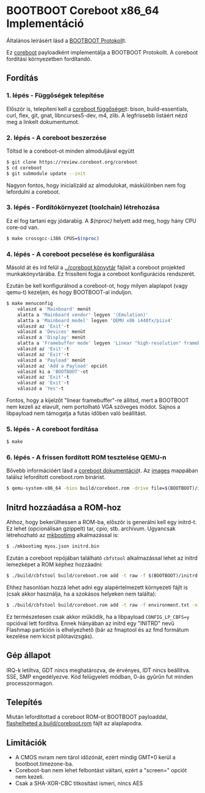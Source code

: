 BOOTBOOT Coreboot x86_64 Implementáció
======================================

Általános leírásért lásd a [BOOTBOOT Protokoll](https://gitlab.com/bztsrc/bootboot)t.

Ez [coreboot](https://coreboot.org) payloadként implementálja a BOOTBOOT Protokollt.
A coreboot fordítási környezetben fordítandó.

Fordítás
--------

### 1. lépés - Függőségek telepítése

Először is, telepíteni kell a [coreboot függőségei](https://doc.coreboot.org/tutorial/part1.html)t: bison, build-essentials, curl,
flex, git, gnat, libncurses5-dev, m4, zlib. A legfrissebb listáért nézd meg a linkelt dokumentumot.

### 2. lépés - A coreboot beszerzése

Töltsd le a coreboot-ot minden almoduljával együtt
```sh
$ git clone https://review.coreboot.org/coreboot
$ cd coreboot
$ git submodule update --init
```
Nagyon fontos, hogy inicializáld az almodulokat, máskülönben nem fog lefordulni a coreboot.

### 3. lépés - Fordítókörnyezet (toolchain) létrehozása

Ez el fog tartani egy jódarabig. A *$(nproc)* helyett add meg, hogy hány CPU core-od van.
```sh
$ make crossgcc-i386 CPUS=$(nproc)
```

### 4. lépés - A coreboot pecselése és konfigurálása

Másold át és írd felül a [../coreboot könyvtár](https://gitlab.com/bztsrc/bootboot/tree/master/coreboot) fájlait a
coreboot projekted munkakönyvtárába. Ez frissíteni fogja a coreboot konfigurációs rendszerét.

Ezután be kell konfigurálnod a coreboot-ot, hogy milyen alaplapot (vagy qemu-t) kezeljen, és hogy BOOTBOOT-al induljon.
```sh
$ make menuconfig
    válaszd a 'Mainboard' menüt
    alatta a 'Mainboard vendor' legyen '(Emulation)'
    alatta a 'Mainboard model' legyen 'QEMU x86 i440fx/piix4'
    válaszd az 'Exit'-t
    válaszd a 'Devices' menüt
    válaszd a 'Display' menüt
    alatta a 'Framebuffer mode' legyen 'Linear "high-resolution" framebuffer'
    válaszd az 'Exit'-t
    válaszd az 'Exit'-t
    válaszd a 'Payload' menüt
    válaszd az 'Add a Payload' opciót
    válaszd ki a 'BOOTBOOT'-ot
    válaszd az 'Exit'-t
    válaszd az 'Exit'-t
    válaszd a 'Yes'-t
```
Fontos, hogy a kijelzőt "linear framebuffer"-re állítsd, mert a BOOTBOOT nem kezeli az elavult, nem portolható VGA szöveges
módot. Sajnos a libpayload nem támogatja a futás időben való beállítást.

### 5. lépés - A coreboot fordítása

```sh
$ make
```

### 6. lépés - A frissen fordított ROM tesztelése QEMU-n

Bővebb információért lásd a [coreboot dokumentáció](https://doc.coreboot.org/mainboard/emulation/qemu-i440fx.html)t. Az
[images](https://gitlab.com/bztsrc/bootboot/tree/master/images) mappában találsz lefordított coreboot.rom binárist.
```sh
$ qemu-system-x86_64 -bios build/coreboot.rom -drive file=$(BOOTBOOT)/images/disk-x86.img,format=raw -serial stdio
```

Initrd hozzáadása a ROM-hoz
---------------------------

Ahhoz, hogy bekerülhessen a ROM-ba, először is generálni kell egy initrd-t. Ez lehet (opcionálisan gzippelt) tar, cpio, stb.
archívum. Ugyancsak létrehozható az [mkbootimg](https://gitlab.com/bztsrc/bootboot/tree/master/mkbootimg) alkalmazással is:
```sh
$ ./mkbootimg myos.json initrd.bin
```
Ezután a coreboot repójában található `cbfstool` alkalmazással lehet az initrd lemezképet a ROM képhez hozzáadni:
```sh
$ ./build/cbfstool build/coreboot.rom add -t raw -f $(BOOTBOOT)/initrd.bin -n bootboot/initrd
```
Ehhez hasonlóan hozzá lehet adni egy alapértelmezett környezeti fájlt is (csak akkor használja, ha a szokásos helyeken nem
találta):
```sh
$ ./build/cbfstool build/coreboot.rom add -t raw -f environment.txt -n bootboot/config
```
Ez természetesen csak akkor működik, ha a libpayload `CONFIG_LP_CBFS=y` opcióval lett fordítva. Ennek hiányában az initrd
egy "INITRD" nevű Flashmap partíción is elhelyezhető (bár az fmaptool és az fmd formátum kezelése nem kicsit pilótavizsgás).

Gép állapot
-----------

IRQ-k letiltva, GDT nincs meghatározva, de érvényes, IDT nincs beállítva. SSE, SMP engedélyezve. Kód felügyeleti módban, 0-ás gyűrűn
fut minden processzormagon.

Telepítés
---------

Miután lefordítottad a coreboot ROM-ot BOOTBOOT payloaddal, [flashelheted a build/coreboot.rom](https://doc.coreboot.org/flash_tutorial/index.html)
fájlt az alaplapodra.

Limitációk
----------

 - A CMOS nvram nem tárol időzónát, ezért mindig GMT+0 kerül a bootboot.timezone-ba.
 - Coreboot-ban nem lehet felbontást váltani, ezért a "screen=" opciót nem kezeli.
 - Csak a SHA-XOR-CBC titkosítást ismeri, nincs AES
